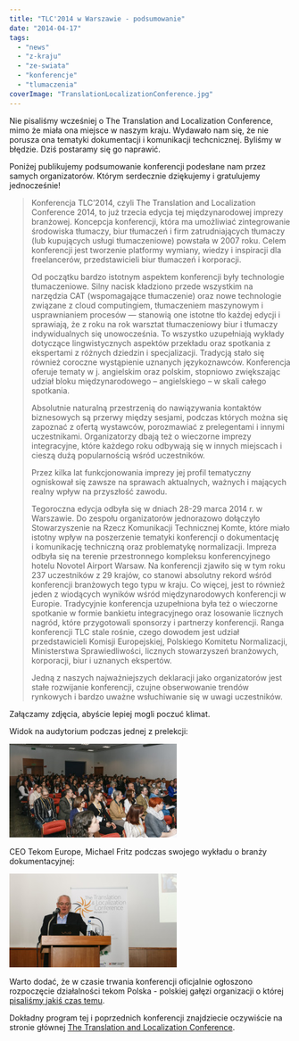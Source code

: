 ```yaml
---
title: "TLC'2014 w Warszawie - podsumowanie"
date: "2014-04-17"
tags:
  - "news"
  - "z-kraju"
  - "ze-swiata"
  - "konferencje"
  - "tlumaczenia"
coverImage: "TranslationLocalizationConference.jpg"
---
```


Nie pisaliśmy wcześniej o The Translation and Localization Conference, mimo że
miała ona miejsce w naszym kraju. Wydawało nam się, że nie porusza ona tematyki
dokumentacji i komunikacji techcnicznej. Byliśmy w błędzie. Dziś postaramy się
go naprawić.

Poniżej publikujemy podsumowanie konferencji podesłane nam przez samych
organizatorów. Którym serdecznie dziękujemy i gratulujemy jednocześnie!

> Konferencja TLC’2014, czyli The Translation and Localization Conference 2014,
> to już trzecia edycja tej międzynarodowej imprezy branżowej. Koncepcja
> konferencji, która ma umożliwiać zintegrowanie środowiska tłumaczy, biur
> tłumaczeń i firm zatrudniających tłumaczy (lub kupujących usługi
> tłumaczeniowe) powstała w 2007 roku. Celem konferencji jest tworzenie
> platformy wymiany, wiedzy i inspiracji dla freelancerów, przedstawicieli biur
> tłumaczeń i korporacji.
>
> Od początku bardzo istotnym aspektem konferencji były technologie
> tłumaczeniowe. Silny nacisk kładziono przede wszystkim na narzędzia CAT
> (wspomagające tłumaczenie) oraz nowe technologie związane z cloud
> computingiem, tłumaczeniem maszynowym i usprawnianiem procesów — stanowią one
> istotne tło każdej edycji i sprawiają, że z roku na rok warsztat tłumaczeniowy
> biur i tłumaczy indywidualnych się unowocześnia. To wszystko uzupełniają
> wykłady dotyczące lingwistycznych aspektów przekładu oraz spotkania z
> ekspertami z różnych dziedzin i specjalizacji. Tradycją stało się również
> coroczne wystąpienie uznanych językoznawców. Konferencja oferuje tematy w j.
> angielskim oraz polskim, stopniowo zwiększając udział bloku międzynarodowego –
> angielskiego – w skali całego spotkania.
>
> Absolutnie naturalną przestrzenią do nawiązywania kontaktów biznesowych są
> przerwy między sesjami, podczas których można się zapoznać z ofertą wystawców,
> porozmawiać z prelegentami i innymi uczestnikami. Organizatorzy dbają też o
> wieczorne imprezy integracyjne, które każdego roku odbywają się w innych
> miejscach i cieszą dużą popularnością wśród uczestników.
>
> Przez kilka lat funkcjonowania imprezy jej profil tematyczny ogniskował się
> zawsze na sprawach aktualnych, ważnych i mających realny wpływ na przyszłość
> zawodu.
>
> Tegoroczna edycja odbyła się w dniach 28-29 marca 2014 r. w Warszawie. Do
> zespołu organizatorów jednorazowo dołączyło Stowarzyszenie na Rzecz
> Komunikacji Technicznej Komte, które miało istotny wpływ na poszerzenie
> tematyki konferencji o dokumentację i komunikację techniczną oraz problematykę
> normalizacji. Impreza odbyła się na terenie przestronnego kompleksu
> konferencyjnego hotelu Novotel Airport Warsaw. Na konferencji zjawiło się w
> tym roku 237 uczestników z 29 krajów, co stanowi absolutny rekord wśród
> konferencji branżowych tego typu w kraju. Co więcej, jest to również jeden
> z wiodących wyników wśród międzynarodowych konferencji w Europie. Tradycyjnie
> konferencja uzupełniona była też o wieczorne spotkanie w formie bankietu
> integracyjnego oraz losowanie licznych nagród, które przygotowali sponsorzy i
> partnerzy konferencji. Ranga konferencji TLC stale rośnie, czego dowodem jest
> udział przedstawicieli Komisji Europejskiej, Polskiego Komitetu Normalizacji,
> Ministerstwa Sprawiedliwości, licznych stowarzyszeń branżowych, korporacji,
> biur i uznanych ekspertów.
>
> Jedną z naszych najważniejszych deklaracji jako organizatorów jest stałe
> rozwijanie konferencji, czujne obserwowanie trendów rynkowych i bardzo uważne
> wsłuchiwanie się w uwagi uczestników.

Załączamy zdjęcia, abyście lepiej mogli poczuć klimat.

Widok na audytorium podczas jednej z prelekcji:

[![TLC2014prelekcja](images/TLC2014prelekcja-300x168.jpg)](http://techwriter.pl/wp-content/uploads/2014/04/TLC2014prelekcja.jpg)

CEO Tekom Europe, Michael Fritz podczas swojego wykładu o branży
dokumentacyjnej:

[![TLC2014Fritz](images/TLC2014Fritz-300x168.jpg)](http://techwriter.pl/wp-content/uploads/2014/04/TLC2014Fritz.jpg)

Warto dodać, że w czasie trwania konferencji oficjalnie ogłoszono rozpoczęcie
działalności tekom Polska - polskiej gałęzi organizacji o której
[pisaliśmy jakiś czas temu](http://techwriter.pl/zostan-mowca-tekom-europe-roadshow-2014/).

Dokładny program tej i poprzednich konferencji znajdziecie oczywiście na stronie
głównej
[The Translation and Localization Conference](http://www.translation-conference.com/pl).
